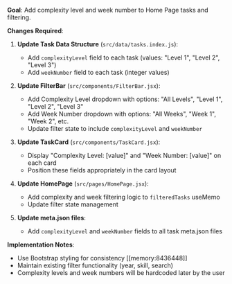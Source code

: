 **Goal**: Add complexity level and week number to Home Page tasks and filtering.

**Changes Required**:

1. **Update Task Data Structure** (`src/data/tasks.index.js`):
   - Add `complexityLevel` field to each task (values: "Level 1", "Level 2", "Level 3")
   - Add `weekNumber` field to each task (integer values)

2. **Update FilterBar** (`src/components/FilterBar.jsx`):
   - Add Complexity Level dropdown with options: "All Levels", "Level 1", "Level 2", "Level 3"
   - Add Week Number dropdown with options: "All Weeks", "Week 1", "Week 2", etc.
   - Update filter state to include `complexityLevel` and `weekNumber`

3. **Update TaskCard** (`src/components/TaskCard.jsx`):
   - Display "Complexity Level: [value]" and "Week Number: [value]" on each card
   - Position these fields appropriately in the card layout

4. **Update HomePage** (`src/pages/HomePage.jsx`):
   - Add complexity and week filtering logic to `filteredTasks` useMemo
   - Update filter state management

5. **Update meta.json files**:
   - Add `complexityLevel` and `weekNumber` fields to all task meta.json files

**Implementation Notes**:
- Use Bootstrap styling for consistency [[memory:8436448]]
- Maintain existing filter functionality (year, skill, search)
- Complexity levels and week numbers will be hardcoded later by the user
